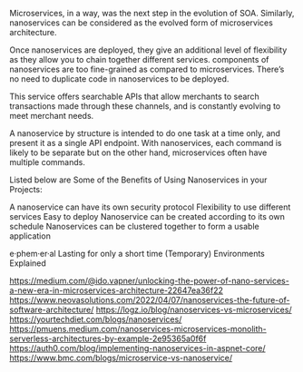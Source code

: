 Microservices, in a way, was the next step in the evolution of SOA. Similarly, nanoservices can be considered as the evolved form of microservices architecture.

Once nanoservices are deployed, they give an additional level of flexibility as they allow you to chain together different services.
components of nanoservices are too fine-grained as compared to microservices. There’s no need to duplicate code in nanoservices to be deployed.

This service offers searchable APIs that allow merchants to search transactions made through these channels, and is constantly evolving to meet merchant needs.

A nanoservice by structure is intended to do one task at a time only, and present it as a single API endpoint. With nanoservices, each command is likely to be separate but on the other hand, microservices often have multiple commands.

Listed below are Some of the Benefits of Using Nanoservices in your Projects:

A nanoservice can have its own security protocol
Flexibility to use different services
Easy to deploy
Nanoservice can be created according to its own schedule
Nanoservices can be clustered together to form a usable application


e·phem·er·al
Lasting for only a short time
 (Temporary) Environments Explained


 https://medium.com/@ido.vapner/unlocking-the-power-of-nano-services-a-new-era-in-microservices-architecture-22647ea36f22
 https://www.neovasolutions.com/2022/04/07/nanoservices-the-future-of-software-architecture/
 https://logz.io/blog/nanoservices-vs-microservices/
 https://yourtechdiet.com/blogs/nanoservices/
 https://pmuens.medium.com/nanoservices-microservices-monolith-serverless-architectures-by-example-2e95365a0f6f
 https://auth0.com/blog/implementing-nanoservices-in-aspnet-core/
 https://www.bmc.com/blogs/microservice-vs-nanoservice/

